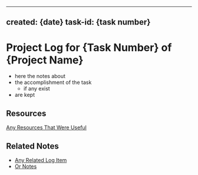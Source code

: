 -------
created: {date}
task-id: {task number}
-------

# Project Log for {Task Number} of {Project Name}

- here the notes about
- the accomplishment of the task
  - if any exist
- are kept

## Resources
[Any Resources That Were Useful](resources.com)

## Related Notes
- [Any Related Log Item](./log-template.md)
- [Or Notes](./notes-template.md)
